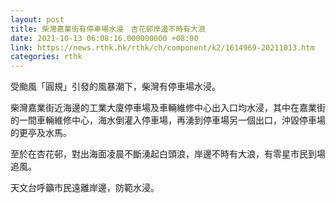 ```yaml
---
layout: post
title: 柴灣嘉業街有停車場水浸　杏花邨岸邊不時有大浪
date: 2021-10-13 06:08:16.000000000 +08:00
link: https://news.rthk.hk/rthk/ch/component/k2/1614969-20211013.htm
categories: rthk
---
```


受颱風「圓規」引發的風暴潮下，柴灣有停車場水浸。

柴灣嘉業街近海邊的工業大廈停車場及車輛維修中心出入口均水浸，其中在嘉業街的一間車輛維修中心，海水倒灌入停車場，再湧到停車場另一個出口，沖毀停車場的更亭及水馬。

至於在杏花邨，對出海面凌晨不斷湧起白頭浪，岸邊不時有大浪，有零星市民到場追風。

天文台呼籲市民遠離岸邊，防範水浸。
